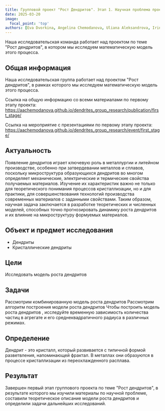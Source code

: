 ```yaml
---
title: Групповой проект "Рост Дендритов". Этап 1. Научная проблема проекта
date: 2025-03-20
image:
  focal_point: 'top'
authors: [Eva Dvorkina, Angelina Chemodanova, Uliana Aleksandrova, Irina Seregina, Ivan Volgin, Yaroslav Goloschapov]
---
```

Наша исследовательская команда работает над проектом по теме "Рост дендритов", в котором мы исследуем математическую модель этого процесса. 

<!--more-->

## Общая информация
Наша исследовательская группа работает над проектом "Рост дендритов", в рамках которого мы исследуем математическую модель этого процесса.

Ссылка на общую информацию со всеми материалами по первому этапу проекта: https://aachemodanova.github.io/dendrites_group_research/publication/first_stage/

Ссылка на мероприятие с презентациями по первому этапу проекта: https://aachemodanova.github.io/dendrites_group_research/event/first_stage/

## Актуальность
Появление дендритов играет ключевую роль в металлургии и литейном производстве, особенно при затвердевании металлов и сплавов, поскольку микроструктура образующихся дендритов во многом определяет механические, электрические и термические свойства получаемых материалов. Изучение их характеристик важно не только для теоретического понимания процессов кристаллизации, но и для практики, для совершенствования технологий производства современных материалов с заданными свойствами. 
Таким образом, научная задача заключается в разработке теоретических и численных моделей, способных точно прогнозировать динамику роста дендритов и их влияние на микроструктуру формуемых материалов.

## Объект и предмет исследования
- Дендриты
- Кристаллические дендриты

## Цели 
Исследовать модель роста дендритов

## Задачи
Рассмотрим комбинированную модель роста дендритов
Рассмотрим алгоритм построения модели роста дендритов
Чтобы построить модель роста дендритов
, исследуйте временную зависимость количества частиц в агрегате и его среднеквадратичного радиуса в различных режимах.

## Определение

Дендрит - это кристалл, который развивается с типичной формой разветвления, напоминающей фрактал.  В металлах они образуются в процессе кристаллизации из переохлажденного расплава.

## Результат
Завершен первый этап группового проекта по теме "Рост дендритов", в результате которого мы изучили материалы по научной проблеме, составили теоретическое описание модели роста дендритов и определили задачи дальнейших исследований.
